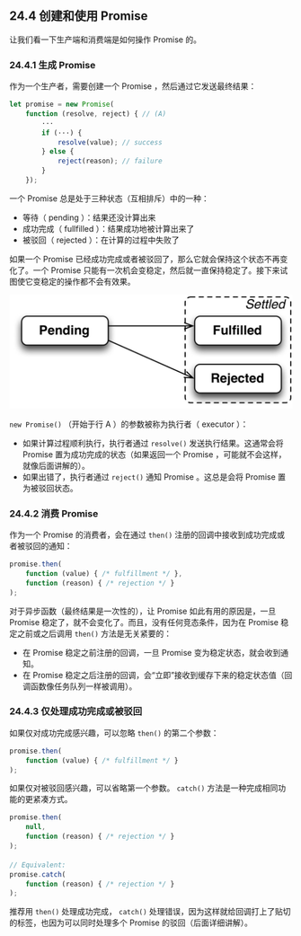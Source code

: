 ## 24.4 创建和使用 Promise

让我们看一下生产端和消费端是如何操作 Promise 的。

### 24.4.1 生成 Promise

作为一个生产者，需要创建一个 Promise ，然后通过它发送最终结果：

```js
let promise = new Promise(
    function (resolve, reject) { // (A)
        ···
        if (···) {
            resolve(value); // success
        } else {
            reject(reason); // failure
        }
    });
```

一个 Promise 总是处于三种状态（互相排斥）中的一种：

* 等待（ pending ）：结果还没计算出来
* 成功完成（ fullfilled ）：结果成功地被计算出来了
* 被驳回（ rejected ）：在计算的过程中失败了

如果一个 Promise 已经成功完成或者被驳回了，那么它就会保持这个状态不再变化了。一个 Promise 只能有一次机会变稳定，然后就一直保持稳定了。接下来试图使它变稳定的操作都不会有效果。

![](./imgs/4.jpg)

`new Promise()` （开始于行 A ）的参数被称为执行者（ executor ）：

* 如果计算过程顺利执行，执行者通过 `resolve()` 发送执行结果。这通常会将 Promise 置为成功完成的状态（如果返回一个 Promise ，可能就不会这样，就像后面讲解的）。
* 如果出错了，执行者通过 `reject()` 通知 Promise 。这总是会将 Promise 置为被驳回状态。

### 24.4.2 消费 Promise

作为一个 Promise 的消费者，会在通过 `then()` 注册的回调中接收到成功完成或者被驳回的通知：

```js
promise.then(
    function (value) { /* fulfillment */ },
    function (reason) { /* rejection */ }
);
```

对于异步函数（最终结果是一次性的），让 Promise 如此有用的原因是，一旦 Promise 稳定了，就不会变化了。而且，没有任何竞态条件，因为在 Promise 稳定之前或之后调用 `then()` 方法是无关紧要的：

* 在 Promise 稳定之前注册的回调，一旦 Promise 变为稳定状态，就会收到通知。
* 在 Promise 稳定之后注册的回调，会“立即”接收到缓存下来的稳定状态值（回调函数像任务队列一样被调用）。

### 24.4.3 仅处理成功完成或被驳回

如果仅对成功完成感兴趣，可以忽略 `then()` 的第二个参数：

```js
promise.then(
    function (value) { /* fulfillment */ }
);
```

如果仅对被驳回感兴趣，可以省略第一个参数。 `catch()` 方法是一种完成相同功能的更紧凑方式。

```js
promise.then(
    null,
    function (reason) { /* rejection */ }
);

// Equivalent:
promise.catch(
    function (reason) { /* rejection */ }
);
```

推荐用 `then()` 处理成功完成， `catch()` 处理错误，因为这样就给回调打上了贴切的标签，也因为可以同时处理多个 Promise 的驳回（后面详细讲解）。
